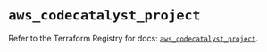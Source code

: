 # `aws_codecatalyst_project`

Refer to the Terraform Registry for docs: [`aws_codecatalyst_project`](https://registry.terraform.io/providers/hashicorp/aws/6.13.0/docs/resources/codecatalyst_project).
